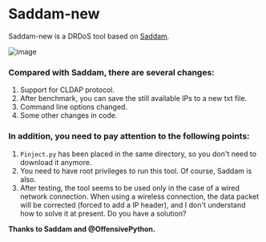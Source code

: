 # Saddam-new
Saddam-new is a DRDoS tool based on [Saddam](https://github.com/OffensivePython/Saddam).

![image](http://upload.ouliu.net/i/201811071712128bkr1.jpeg)
### Compared with Saddam, there are several changes:

1. Support for CLDAP protocol.
2. After benchmark, you can save the still available IPs to a new txt file.
3. Command line options changed.
4. Some other changes in code.

### In addition, you need to pay attention to the following points:

1. `Pinject.py` has been placed in the same directory, so you don't need to download it anymore.
2. You need to have root privileges to run this tool. Of course, Saddam is also.
3. After testing, the tool seems to be used only in the case of a wired network connection. When using a wireless connection, the data packet will be corrected (forced to add a IP header), and I don't understand how to solve it at present. Do you have a solution?

**Thanks to Saddam and @OffensivePython.**
